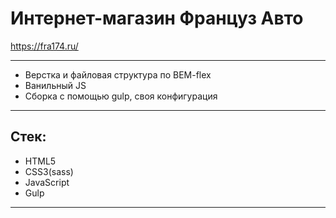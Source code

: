# Интернет-магазин Француз Авто
https://fra174.ru/
____
- Верстка и файловая структура по BEM-flex
- Ванильный JS
- Сборка с помощью gulp, своя конфигурация
____
## Стек:

- HTML5
- CSS3(sass)
- JavaScript
- Gulp
___

